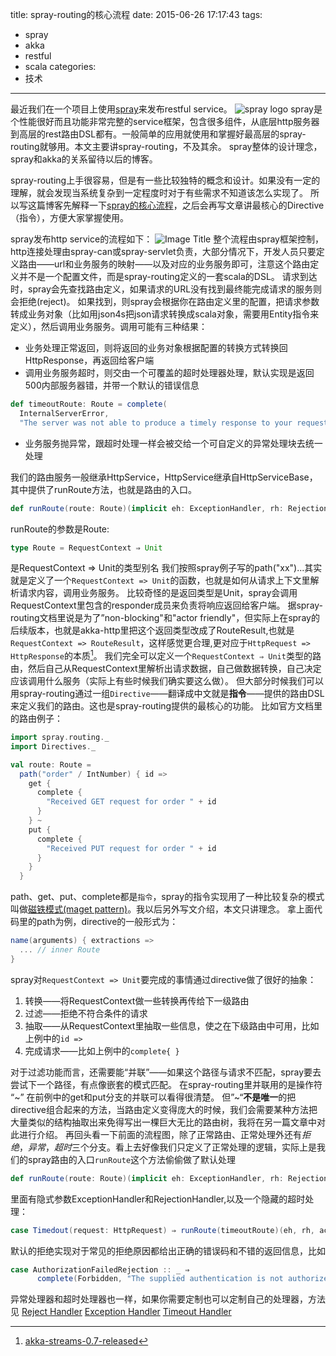 title: spray-routing的核心流程
date: 2015-06-26 17:17:43
tags:
- spray
- akka
- restful
- scala
categories:
- 技术
---
最近我们在一个项目上使用[spray](http://spray.io/)来发布restful service。
![spray logo](http://7u2h31.com1.z0.glb.clouddn.com/spray_logo_c.png)
spray是个性能很好而且功能非常完整的service框架，包含很多组件，从底层http服务器到高层的rest路由DSL都有。一般简单的应用就使用和掌握好最高层的spray-routing就够用。本文主要讲spray-routing，不及其余。 spray整体的设计理念，spray和akka的关系留待以后的博客。
<!-- more -->
spray-routing上手很容易，但是有一些比较独特的概念和设计。如果没有一定的理解，就会发现当系统复杂到一定程度时对于有些需求不知道该怎么实现了。
所以写这篇博客先解释一下[spray的核心流程](http://spray.io/documentation/1.2.2/spray-routing/key-concepts/)，之后会再写文章讲最核心的Directive（指令），方便大家掌握使用。

spray发布http service的流程如下：
![Image Title](http://7u2h31.com1.z0.glb.clouddn.com/spray流程概念1.png)
整个流程由spray框架控制，http连接处理由spray-can或spray-servlet负责，大部分情况下，开发人员只要定义路由——url和业务服务的映射——以及对应的业务服务即可，注意这个路由定义并不是一个配置文件，而是spray-routing定义的一套scala的DSL。
请求到达时，spray会先查找路由定义，如果请求的URL没有找到最终能完成请求的服务则会拒绝(reject)。 如果找到，则spray会根据你在路由定义里的配置，把请求参数转成业务对象（比如用json4s把json请求转换成scala对象，需要用Entity指令来定义），然后调用业务服务。调用可能有三种结果：
- 业务处理正常返回，则将返回的业务对象根据配置的转换方式转换回HttpResponse，再返回给客户端
- 调用业务服务超时，则交由一个可覆盖的超时处理器处理，默认实现是返回500内部服务器错，并带一个默认的错误信息
```scala
def timeoutRoute: Route = complete(
  InternalServerError,
  "The server was not able to produce a timely response to your request.")
```
- 业务服务抛异常，跟超时处理一样会被交给一个可自定义的异常处理块去统一处理

我们的路由服务一般继承HttpService，HttpService继承自HttpServiceBase，其中提供了runRoute方法，也就是路由的入口。
```scala
def runRoute(route: Route)(implicit eh: ExceptionHandler, rh: RejectionHandler, ac: ActorContext,rs: RoutingSettings, log: LoggingContext): Actor.Receive
```
runRoute的参数是Route:
```scala
type Route = RequestContext ⇒ Unit
```
是RequestContext => Unit的类型别名
我们按照spray例子写的path("xx")...其实就是定义了一个`RequestContext => Unit`的函数，也就是如何从请求上下文里解析请求内容，调用业务服务。 比较奇怪的是返回类型是Unit，spray会调用RequestContext里包含的responder成员来负责将响应返回给客户端。 据spray-routing文档里说是为了”non-blocking"和"actor friendly"，但实际上在spray的后续版本，也就是akka-http里把这个返回类型改成了RouteResult,也就是`RequestContext => RouteResult`，这样感觉更合理,更对应于`HttpRequest => HttpResponse`的本质[^1]。
我们完全可以定义一个`RequestContext ⇒ Unit`类型的路由，然后自己从RequestContext里解析出请求数据，自己做数据转换，自己决定应该调用什么服务（实际上有些时候我们确实要这么做）。 但大部分时候我们可以用spray-routing通过一组`Directive`——翻译成中文就是**指令**——提供的路由DSL来定义我们的路由。这也是spray-routing提供的最核心的功能。
比如官方文档里的路由例子：
```scala
import spray.routing._
import Directives._

val route: Route =
  path("order" / IntNumber) { id =>
    get {
      complete {
        "Received GET request for order " + id
      }
    } ~
    put {
      complete {
        "Received PUT request for order " + id
      }
    }
  }
```
path、get、put、complete都是`指令`，spray的指令实现用了一种比较复杂的模式叫做[磁铁模式(maget pattern)](http://spray.io/blog/2012-12-13-the-magnet-pattern/)。我以后另外写文介绍，本文只讲理念。
拿上面代码里的path为例，directive的一般形式为：
```scala
name(arguments) { extractions =>
  ... // inner Route
}
```
spray对`RequestContext => Unit`要完成的事情通过directive做了很好的抽象：
1. 转换——将RequestContext做一些转换再传给下一级路由
2. 过滤——拒绝不符合条件的请求
3. 抽取——从RequestContext里抽取一些信息，使之在下级路由中可用，比如上例中的`id =>`
4. 完成请求——比如上例中的`complete{ }`

对于过滤功能而言，还需要能“并联”——如果这个路径与请求不匹配，spray要去尝试下一个路径，有点像嵌套的模式匹配。 在spray-routing里并联用的是操作符 “~” 在前例中的get和put分支的并联可以看得很清楚。 但”~“**不是唯一**的把directive组合起来的方法，当路由定义变得庞大的时候，我们会需要某种方法把大量类似的结构抽取出来免得写出一棵巨大无比的路由树，我将在另一篇文章中对此进行介绍。
再回头看一下前面的流程图，除了正常路由、正常处理外还有*拒绝*，*异常*，*超时*三个分支。看上去好像我们只定义了正常处理的逻辑，实际上是我们的spray路由的入口`runRoute`这个方法偷偷做了默认处理
```scala
def runRoute(route: Route)(implicit eh: ExceptionHandler, rh: RejectionHandler, ac: ActorContext,rs: RoutingSettings, log: LoggingContext): Actor.Receive
```
里面有隐式参数ExceptionHandler和RejectionHandler,以及一个隐藏的超时处理：
```scala
case Timedout(request: HttpRequest) ⇒ runRoute(timeoutRoute)(eh, rh, ac, rs, log)(request)
```
默认的拒绝实现对于常见的拒绝原因都给出正确的错误码和不错的返回信息，比如
```scala
case AuthorizationFailedRejection :: _ ⇒
      complete(Forbidden, "The supplied authentication is not authorized to access this resource")
```

异常处理器和超时处理器也一样，如果你需要定制也可以定制自己的处理器，方法见
[Reject Handler](http://spray.io/documentation/1.2.2/spray-routing/key-concepts/rejections/#rejectionhandler)
[Exception Handler](http://spray.io/documentation/1.2.2/spray-routing/key-concepts/exception-handling/)
[Timeout Handler](http://spray.io/documentation/1.2.2/spray-routing/key-concepts/timeout-handling/)

[^1]: [akka-streams-0.7-released](http://akka.io/news/2014/09/12/akka-streams-0.7-released.html)
